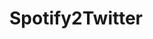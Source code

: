 # Spotify2Twitter
<a href="#"><img src="https://www.faranevis.com/img/post/spotify2twitter.gif" title="" alt=""></a>
